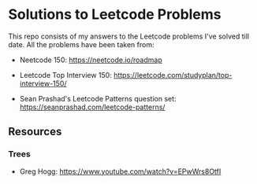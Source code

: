 # Solutions to Leetcode Problems

This repo consists of my answers to the Leetcode problems I've solved till date. All the problems have been taken from:

- Neetcode 150: https://neetcode.io/roadmap

- Leetcode Top Interview 150: https://leetcode.com/studyplan/top-interview-150/

- Sean Prashad's Leetcode Patterns question set: https://seanprashad.com/leetcode-patterns/

## Resources
### Trees
- Greg Hogg: https://www.youtube.com/watch?v=EPwWrs8OtfI

